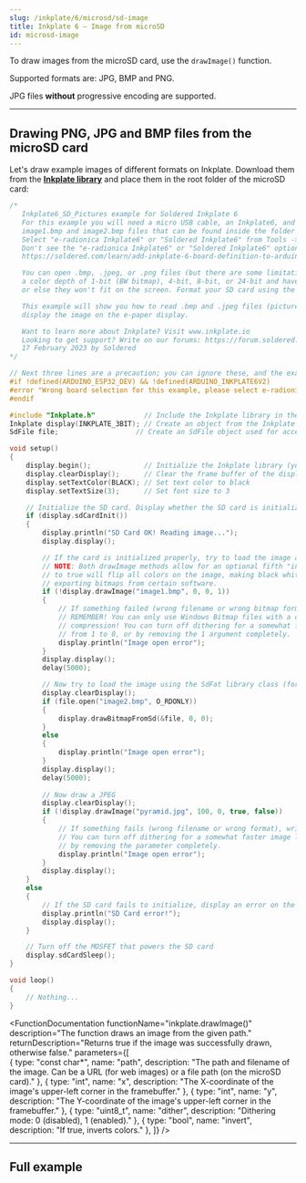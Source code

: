 ```yaml
---  
slug: /inkplate/6/microsd/sd-image  
title: Inkplate 6 – Image from microSD
id: microsd-image  
---  
```


To draw images from the microSD card, use the `drawImage()` function.

<InfoBox>Supported formats are: JPG, BMP and PNG.</InfoBox>

<WarningBox>JPG files **without** progressive encoding are supported.</WarningBox>

---  

## Drawing PNG, JPG and BMP files from the microSD card

Let's draw example images of different formats on Inkplate. Download them from the [**Inkplate library**](https://github.com/SolderedElectronics/Inkplate-Arduino-library/tree/master/examples/Inkplate6/Advanced/SD/Inkplate6_SD_Pictures) and place them in the root folder of the microSD card:

```cpp
/*
   Inkplate6_SD_Pictures example for Soldered Inkplate 6
   For this example you will need a micro USB cable, an Inkplate6, and an SD card loaded with
   image1.bmp and image2.bmp files that can be found inside the folder of this example.
   Select "e-radionica Inkplate6" or "Soldered Inkplate6" from Tools -> Board menu.
   Don't see the "e-radionica Inkplate6" or "Soldered Inkplate6" option? Follow our tutorial and add it:
   https://soldered.com/learn/add-inkplate-6-board-definition-to-arduino-ide/

   You can open .bmp, .jpeg, or .png files (but there are some limitations imposed by the library) that have 
   a color depth of 1-bit (BW bitmap), 4-bit, 8-bit, or 24-bit and have a resolution smaller than 800x600,
   or else they won't fit on the screen. Format your SD card using the standard FAT file format.

   This example will show you how to read .bmp and .jpeg files (pictures) from the SD card and
   display the image on the e-paper display.

   Want to learn more about Inkplate? Visit www.inkplate.io
   Looking to get support? Write on our forums: https://forum.soldered.com/
   17 February 2023 by Soldered
*/

// Next three lines are a precaution; you can ignore these, and the example would also work without them
#if !defined(ARDUINO_ESP32_DEV) && !defined(ARDUINO_INKPLATE6V2)
#error "Wrong board selection for this example, please select e-radionica Inkplate6 or Soldered Inkplate6 in the boards menu."
#endif

#include "Inkplate.h"            // Include the Inkplate library in the sketch
Inkplate display(INKPLATE_3BIT); // Create an object from the Inkplate library and set the library to 3-bit mode
SdFile file;                   // Create an SdFile object used for accessing files on the SD card

void setup()
{
    display.begin();             // Initialize the Inkplate library (you should call this function ONLY ONCE)
    display.clearDisplay();      // Clear the frame buffer of the display
    display.setTextColor(BLACK); // Set text color to black
    display.setTextSize(3);      // Set font size to 3

    // Initialize the SD card. Display whether the SD card is initialized properly or not.
    if (display.sdCardInit())
    {
        display.println("SD Card OK! Reading image...");
        display.display();

        // If the card is initialized properly, try to load the image and display it on the e-paper at position X=0, Y=0
        // NOTE: Both drawImage methods allow for an optional fifth "invert" parameter. Setting this parameter
        // to true will flip all colors on the image, making black white and white black. This may be necessary when
        // exporting bitmaps from certain software.
        if (!display.drawImage("image1.bmp", 0, 0, 1))
        {
            // If something failed (wrong filename or wrong bitmap format), write an error message on the screen.
            // REMEMBER! You can only use Windows Bitmap files with a color depth of 1, 4, 8, or 24 bits with no
            // compression! You can turn off dithering for a somewhat faster image load by changing the last parameter
            // from 1 to 0, or by removing the 1 argument completely.
            display.println("Image open error");
        }
        display.display();
        delay(5000);

        // Now try to load the image using the SdFat library class (for more advanced users) and display the image on the e-paper.
        display.clearDisplay();
        if (file.open("image2.bmp", O_RDONLY))
        {
            display.drawBitmapFromSd(&file, 0, 0);
        }
        else
        {
            display.println("Image open error");
        }   
        display.display();
        delay(5000);
    
        // Now draw a JPEG
        display.clearDisplay();
        if (!display.drawImage("pyramid.jpg", 100, 0, true, false))
        {
            // If something fails (wrong filename or wrong format), write an error message on the screen.
            // You can turn off dithering for a somewhat faster image load by changing the fifth parameter to false, or
            // by removing the parameter completely.
            display.println("Image open error");
        }       
        display.display();
    }
    else
    {
        // If the SD card fails to initialize, display an error on the screen
        display.println("SD Card error!");        
        display.display();
    }

    // Turn off the MOSFET that powers the SD card
    display.sdCardSleep();
}

void loop()
{
    // Nothing...
}
```

<CenteredImage src="/img/6/image1.jpg" alt="Expected output on Inkplate display" caption="Example image 1" width="1000px" />

<CenteredImage src="/img/6/image2.jpg" alt="Expected output on Inkplate display" caption="Example image 2" width="1000px" />

<CenteredImage src="/img/6/image3.jpg" alt="Expected output on Inkplate display" caption="Example image 3" width="1000px" />

<FunctionDocumentation
    functionName="inkplate.drawImage()"
    description="The function draws an image from the given path."
    returnDescription="Returns true if the image was successfully drawn, otherwise false."
    parameters={[  
    { type: "const char*", name: "path", description: "The path and filename of the image. Can be a URL (for web images) or a file path (on the microSD card)." },
    { type: "int", name: "x", description: "The X-coordinate of the image's upper-left corner in the framebuffer." },
    { type: "int", name: "y", description: "The Y-coordinate of the image's upper-left corner in the framebuffer." },
    { type: "uint8_t", name: "dither", description: "Dithering mode: 0 (disabled), 1 (enabled)." },
    { type: "bool", name: "invert", description: "If true, inverts colors." },
    ]}
/>

---  

## Full example

<QuickLink 
  title="Inkplate6_SD_Pictures.ino" 
  description="This example shows you how to read .bmp and .jpeg files (pictures) from the SD card and display them on the e-paper display."
  url="https://github.com/SolderedElectronics/Inkplate-Arduino-library/blob/master/examples/Inkplate6/Advanced/SD/Inkplate6_SD_Pictures/Inkplate6_SD_Pictures.ino" 
/>